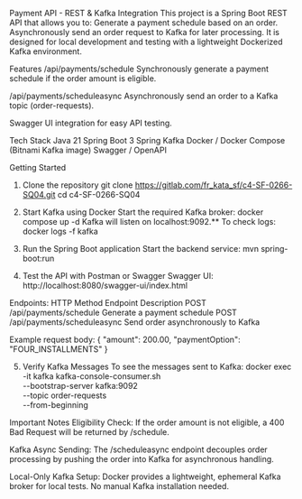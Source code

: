 Payment API - REST & Kafka Integration
This project is a Spring Boot REST API that allows you to:
Generate a payment schedule based on an order.
Asynchronously send an order request to Kafka for later processing.
It is designed for local development and testing with a lightweight Dockerized Kafka environment.

Features
/api/payments/schedule
Synchronously generate a payment schedule if the order amount is eligible.

/api/payments/scheduleasync
Asynchronously send an order to a Kafka topic (order-requests).

Swagger UI integration for easy API testing.

Tech Stack
Java 21
Spring Boot 3
Spring Kafka
Docker / Docker Compose (Bitnami Kafka image)
Swagger / OpenAPI

Getting Started
1. Clone the repository
git clone https://gitlab.com/fr_kata_sf/c4-SF-0266-SQ04.git
cd c4-SF-0266-SQ04

2. Start Kafka using Docker
Start the required Kafka broker:
docker compose up -d
Kafka will listen on localhost:9092.**
To check logs:
docker logs -f kafka

3. Run the Spring Boot application
Start the backend service:
mvn spring-boot:run

4. Test the API with Postman or Swagger
Swagger UI:
http://localhost:8080/swagger-ui/index.html

Endpoints:
HTTP Method	   Endpoint   	                Description
POST	       /api/payments/schedule	    Generate a payment schedule
POST	       /api/payments/scheduleasync	Send order asynchronously to Kafka

Example request body:
{
"amount": 200.00,
"paymentOption": "FOUR_INSTALLMENTS"
}

5. Verify Kafka Messages
To see the messages sent to Kafka:
docker exec -it kafka kafka-console-consumer.sh \
   --bootstrap-server kafka:9092 \
   --topic order-requests \
   --from-beginning


Important Notes
Eligibility Check:
If the order amount is not eligible, a 400 Bad Request will be returned by /schedule.

Kafka Async Sending:
The /scheduleasync endpoint decouples order processing by pushing the order into Kafka for asynchronous handling.

Local-Only Kafka Setup:
Docker provides a lightweight, ephemeral Kafka broker for local tests. No manual Kafka installation needed.

